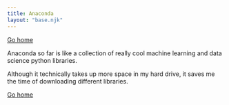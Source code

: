 ```yaml
---
title: Anaconda
layout: "base.njk"
---
```

[Go home](/index.html)

Anaconda so far is like a collection of really cool machine learning and data science python libraries.

Although it technically takes up more space in my hard drive, it saves me the time of downloading different libraries.


[Go home](/index.html)
